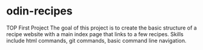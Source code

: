 # odin-recipes
TOP First Project
The goal of this project is to create the basic structure of a recipe website with a main index page that links to a few recipes. Skills include html commands, git commands, basic command line navigation. 
